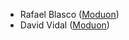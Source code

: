 -   Rafael Blasco ([Moduon](https://www.moduon.team/))
-   David Vidal ([Moduon](https://www.moduon.team/))
